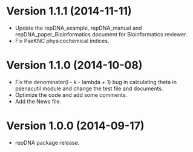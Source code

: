 # Version 1.1.1 (2014-11-11)

- Update the repDNA_example, repDNA_manual and repDNA_paper_Bioinformatics document for Bioinformatics reviewer.
- Fix PseKNC physicochemical indices.

# Version 1.1.0 (2014-10-08)

- Fix the denominator(l - k - lambda + 1) bug in calculating theta in psenacutil module and change the test file and documents.
- Optimize the code and add some comments.
- Add the News file.

# Version 1.0.0 (2014-09-17)

- repDNA package release.
